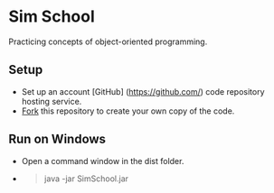 # Sim School 

Practicing concepts of object-oriented programming.


## Setup

* Set up an account [GitHub] (https://github.com/) code repository hosting service.
* [Fork](https://help.github.com/articles/fork-a-repo/) this repository to create your own copy of the code.

## Run on Windows

* Open a command window in the dist folder.
* > java -jar SimSchool.jar


